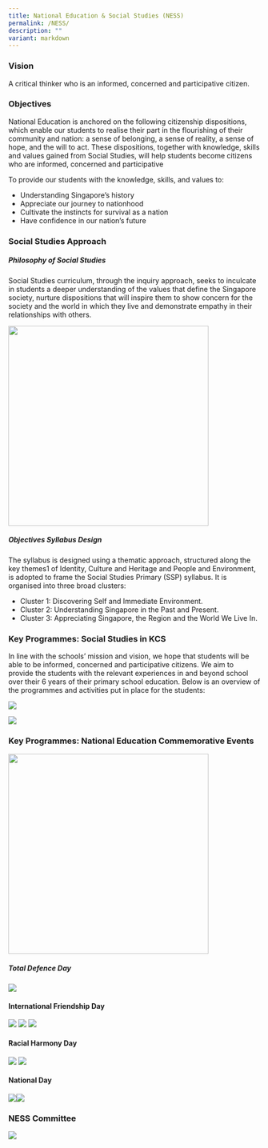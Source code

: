 ```yaml
---
title: National Education & Social Studies (NESS)
permalink: /NESS/
description: ""
variant: markdown
---
```

### Vision

A critical thinker who is an informed, concerned and participative citizen. 

### Objectives

National Education is anchored on the following citizenship dispositions, which enable our students to realise their part in the flourishing of their community and nation: a sense of belonging, a sense of reality, a sense of hope, and the will to act. These dispositions, together with knowledge, skills and values gained from Social Studies, will help students become citizens who are informed, concerned and participative

To provide our students with the knowledge, skills, and values to: 

* Understanding Singapore’s history
* Appreciate our journey to nationhood
* Cultivate the instincts for survival as a nation 
* Have confidence in our nation’s future

### Social Studies Approach

##### Philosophy of Social Studies

Social Studies curriculum, through the inquiry approach, seeks to inculcate in students a deeper understanding of the values that define the Singapore society, nurture dispositions that will inspire them to show concern for the society and the world in which they live and demonstrate empathy in their relationships with others.

<img style="width:400px;" src="/images/Social%20Studies/Picture1_SS.jpg">


##### Objectives Syllabus Design

The syllabus is designed using a thematic approach, structured along the key themes1 of Identity, Culture and Heritage and People and Environment, is adopted to frame the Social Studies Primary (SSP) syllabus. It is organised into three broad clusters:

* Cluster 1: Discovering Self and Immediate Environment.
* Cluster 2: Understanding Singapore in the Past and Present.
* Cluster 3: Appreciating Singapore, the Region and the World We Live In.

### Key Programmes: Social Studies in KCS

In line with the schools’ mission and vision, we hope that students will be able to be informed, concerned and participative citizens. We aim to provide the students with the relevant experiences in and beyond school over their 6 years of their primary school education. Below is an overview of the programmes and activities put in place for the students:

![](/images/Social%20Studies/KCS_NESS_2.png)

![](/images/Social%20Studies/KCS_NESS_1.png)
	
### Key Programmes: National Education Commemorative Events

<img style="width:400px;" src="/images/Social%20Studies/KCS_NESS_3.png">
	
##### Total Defence Day

![](/images/Social%20Studies/KCS_NESS_4.png)

#### International Friendship Day

![](/images/Social%20Studies/Picture%2010_IFD.png)
![](/images/Social%20Studies/Picture%209_IFD.png)
![](/images/Social%20Studies/Picture%2011_IFD.png)

#### Racial Harmony Day
	
![](/images/Social%20Studies/Picture%2012_RHD.jpeg)
![](/images/Social%20Studies/Picture%2013_RHD.jpeg)

#### National Day

![](/images/Social%20Studies/Picture%208_ND.jpg)![](/images/Social%20Studies/Picture%207_ND.png)

### NESS Committee

![](/images/Social%20Studies/KCS_NESS_5.png)